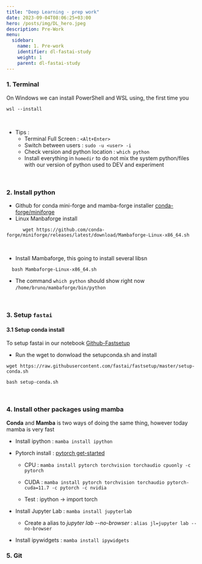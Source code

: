 ```yaml
---
title: "Deep Learning - prep work"
date: 2023-09-04T08:06:25+03:00
hero: /posts/img/DL_hero.jpeg
description: Pre-Work
menu:
  sidebar:
    name: 1. Pre-work
    identifier: dl-fastai-study
    weight: 1
    parent: dl-fastai-study
---
```



### 1. Terminal


On Windows we can install PowerShell and WSL using, the first time you

```
wsl --install
```

<br>

* Tips :
    * Terminal Full Screen : `<Alt+Enter>`
    * Switch between users : `sudo -u <user> -i`
    * Check version and python location : `which python`
    * Install everything in `homedir` to do not mix the system python/files with our version of python used to DEV and experiment
    
    
<br>

    
### 2. Install python

  * Github for conda mini-forge and mamba-forge installer [conda-forge/miniforge](https://github.com/conda-forge/miniforge)
  * Linux Manbaforge install

  ```
        wget https://github.com/conda-forge/miniforge/releases/latest/download/Mambaforge-Linux-x86_64.sh
  ```
<br>  
    
  * Install Mambaforge, this going to install several libsn
    
  ```{bash}
    bash Mambaforge-Linux-x86_64.sh 
  ```
    
  * The command `which python` should show right now `/home/bruno/mambaforge/bin/python`
    

<br>


### 3. Setup `fastai`


#### 3.1 Setup conda install

To setup fastai in our notebook [Github-Fastsetup](https://github.com/fastai/fastsetup)

* Run the wget to donwload the setupconda.sh and install

```
wget https://raw.githubusercontent.com/fastai/fastsetup/master/setup-conda.sh

bash setup-conda.sh

```
<br>


### 4. Install other packages using mamba


**Conda** and **Mamba** is two ways of doing the same thing, however  today mamba is very fast


* Install ipython : `mamba install ipython`

* Pytorch install :  [pytorch  get-started](https://pytorch.org/get-started/locally/)

  * CPU : `mamba install pytorch torchvision torchaudio cpuonly -c pytorch`
  
  * CUDA : `mamba install pytorch torchvision torchaudio pytorch-cuda=11.7 -c pytorch -c nvidia`


  * Test : ipython -> import torch
  
  
* Install Jupyter Lab  :   `mamba install jupyterlab`

  * Create a alias to _jupyter lab --no-browser_  : `alias jl=jupyter lab --no-browser`

* Install ipywidgets :  `mamba install ipywidgets`




### 5. Git







